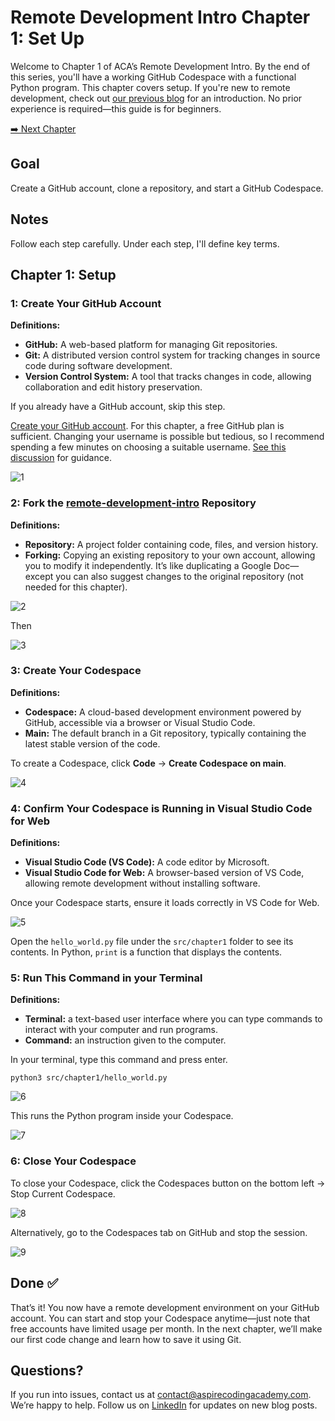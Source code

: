 # Remote Development Intro Chapter 1: Set Up

Welcome to Chapter 1 of ACA’s Remote Development Intro. By the end of this series, you'll have a working GitHub Codespace with a functional Python program. This chapter covers setup. If you're new to remote development, check out [our previous blog](https://aspirecodingacademy.com/blog/remote-development/) for an introduction. No prior experience is required—this guide is for beginners.

[➡️ Next Chapter](../chapter2/CHAPTER2.md)

## Goal

Create a GitHub account, clone a repository, and start a GitHub Codespace.

## Notes

Follow each step carefully. Under each step, I'll define key terms.

## Chapter 1: Setup

### 1: Create Your GitHub Account

**Definitions:**

-   **GitHub:** A web-based platform for managing Git repositories.
-   **Git:** A distributed version control system for tracking changes in source code during software development.
-   **Version Control System:** A tool that tracks changes in code, allowing collaboration and edit history preservation.

If you already have a GitHub account, skip this step.

[Create your GitHub account](https://docs.github.com/en/get-started/start-your-journey/creating-an-account-on-github). For this chapter, a free GitHub plan is sufficient. Changing your username is possible but tedious, so I recommend spending a few minutes on choosing a suitable username. [See this discussion](https://github.com/orgs/community/discussions/39082) for guidance.

![1](./assets/screenshots/1.png)

### 2: Fork the [remote-development-intro](https://github.com/aspirecodingacademy/remote-development-intro) Repository

**Definitions:**

-   **Repository:** A project folder containing code, files, and version history.
-   **Forking:** Copying an existing repository to your own account, allowing you to modify it independently. It’s like duplicating a Google Doc—except you can also suggest changes to the original repository (not needed for this chapter).

![2](./assets/screenshots/2.png)

Then

![3](./assets/screenshots/3.png)

### 3: Create Your Codespace

**Definitions:**

-   **Codespace:** A cloud-based development environment powered by GitHub, accessible via a browser or Visual Studio Code.
-   **Main:** The default branch in a Git repository, typically containing the latest stable version of the code.

To create a Codespace, click **Code** → **Create Codespace on main**.

![4](./assets/screenshots/4.png)

### 4: Confirm Your Codespace is Running in Visual Studio Code for Web

**Definitions:**

-   **Visual Studio Code (VS Code):** A code editor by Microsoft.
-   **Visual Studio Code for Web:** A browser-based version of VS Code, allowing remote development without installing software.

Once your Codespace starts, ensure it loads correctly in VS Code for Web.

![5](./assets/screenshots/5.png)

Open the `hello_world.py` file under the `src/chapter1` folder to see its contents. In Python, `print` is a function that displays the contents.

### 5: Run This Command in your Terminal

**Definitions:**

-   **Terminal:** a text-based user interface where you can type commands to interact with your computer and run programs.
-   **Command:** an instruction given to the computer.

In your terminal, type this command and press enter.

```
python3 src/chapter1/hello_world.py
```

![6](./assets/screenshots/6.png)

This runs the Python program inside your Codespace.

![7](./assets/screenshots/7.png)

### 6: Close Your Codespace

To close your Codespace, click the Codespaces button on the bottom left → Stop Current Codespace.

![8](./assets/screenshots/8.png)

Alternatively, go to the Codespaces tab on GitHub and stop the session.

![9](./assets/screenshots/9.png)

## Done ✅

That’s it! You now have a remote development environment on your GitHub account. You can start and stop your Codespace anytime—just note that free accounts have limited usage per month. In the next chapter, we’ll make our first code change and learn how to save it using Git.

## Questions?

If you run into issues, contact us at contact@aspirecodingacademy.com. We’re happy to help. Follow us on [LinkedIn](https://www.linkedin.com/company/aspire-coding-academy/) for updates on new blog posts.
